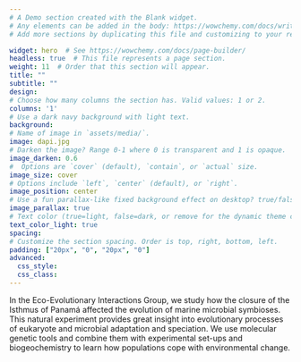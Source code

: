 ```yaml
---
# A Demo section created with the Blank widget.
# Any elements can be added in the body: https://wowchemy.com/docs/writing-markdown-latex/
# Add more sections by duplicating this file and customizing to your requirements.

widget: hero  # See https://wowchemy.com/docs/page-builder/
headless: true  # This file represents a page section.
weight: 11  # Order that this section will appear.
title: ""
subtitle: ""
design:
# Choose how many columns the section has. Valid values: 1 or 2.
columns: '1'
# Use a dark navy background with light text.
background:
# Name of image in `assets/media/`.
image: dapi.jpg
# Darken the image? Range 0-1 where 0 is transparent and 1 is opaque.
image_darken: 0.6
#  Options are `cover` (default), `contain`, or `actual` size.
image_size: cover
# Options include `left`, `center` (default), or `right`.
image_position: center
# Use a fun parallax-like fixed background effect on desktop? true/false
image_parallax: true
# Text color (true=light, false=dark, or remove for the dynamic theme color).
text_color_light: true
spacing:
# Customize the section spacing. Order is top, right, bottom, left.
padding: ["20px", "0", "20px", "0"]
advanced:
  css_style:
  css_class:
---
```


In the Eco-Evolutionary Interactions Group, we study how the closure of the Isthmus of Panamá affected the evolution of marine microbial symbioses. This natural experiment provides great insight into evolutionary processes of eukaryote and microbial adaptation and speciation. We use molecular genetic tools and combine them with experimental set-ups and biogeochemistry to learn how populations cope with environmental change. 

